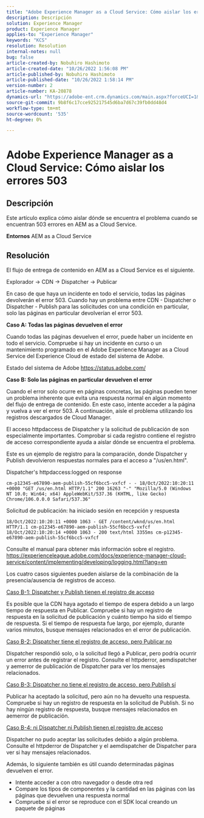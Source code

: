 ```yaml
---
title: "Adobe Experience Manager as a Cloud Service: Cómo aislar los errores 503"
description: Descripción
solution: Experience Manager
product: Experience Manager
applies-to: "Experience Manager"
keywords: "KCS"
resolution: Resolution
internal-notes: null
bug: false
article-created-by: Nobuhiro Hashimoto
article-created-date: "10/26/2022 1:56:08 PM"
article-published-by: Nobuhiro Hashimoto
article-published-date: "10/26/2022 1:58:14 PM"
version-number: 2
article-number: KA-20878
dynamics-url: "https://adobe-ent.crm.dynamics.com/main.aspx?forceUCI=1&pagetype=entityrecord&etn=knowledgearticle&id=705a2aeb-3555-ed11-bba2-6045bd006b4b"
source-git-commit: 9b8f6c17cce925217545d6ba7d67c39fb0dd48d4
workflow-type: tm+mt
source-wordcount: '535'
ht-degree: 0%

---
```


# Adobe Experience Manager as a Cloud Service: Cómo aislar los errores 503

## Descripción


Este artículo explica cómo aislar dónde se encuentra el problema cuando se encuentran 503 errores en AEM as a Cloud Service.

<b>Entornos</b>
AEM as a Cloud Service


## Resolución


El flujo de entrega de contenido en AEM as a Cloud Service es el siguiente.

Explorador -> CDN -> Dispatcher -> Publicar

En caso de que haya un incidente en todo el servicio, todas las páginas devolverán el error 503. Cuando hay un problema entre CDN - Dispatcher o Dispatcher - Publish para las solicitudes con una condición en particular, solo las páginas en particular devolverían el error 503.



<b>Caso A: Todas las páginas devuelven el error</b>

Cuando todas las páginas devuelven el error, puede haber un incidente en todo el servicio. Compruebe si hay un incidente en curso o un mantenimiento programado en el Adobe Experience Manager as a Cloud Service del Experience Cloud de estado del sistema de Adobe.

Estado del sistema de Adobe https://status.adobe.com/



<b>Caso B: Solo las páginas en particular devuelven el error</b>

Cuando el error solo ocurre en páginas concretas, las páginas pueden tener un problema inherente que evita una respuesta normal en algún momento del flujo de entrega de contenido. En este caso, intente acceder a la página y vuelva a ver el error 503. A continuación, aísle el problema utilizando los registros descargados de Cloud Manager.

El acceso httpdaccess de Dispatcher y la solicitud de publicación de son especialmente importantes. Comprobar si cada registro contiene el registro de acceso correspondiente ayuda a aislar dónde se encuentra el problema.

Este es un ejemplo de registro para la comparación, donde Dispatcher y Publish devolvieron respuestas normales para el acceso a &quot;/us/en.html&quot;.

Dispatcher&#39;s httpdaccess:logged on response


```
cm-p12345-e67890-aem-publish-55cf6bcc5-vxfcf - - 18/Oct/2022:10:20:11 +0000 "GET /us/en.html HTTP/1.1" 200 16263 "-" "Mozilla/5.0 (Windows NT 10.0; Win64; x64) AppleWebKit/537.36 (KHTML, like Gecko) Chrome/106.0.0.0 Safari/537.36"
```




Solicitud de publicación: ha iniciado sesión en recepción y respuesta


```
18/Oct/2022:10:20:11 +0000 1063 - GET /content/wknd/us/en.html HTTP/1.1 cm-p12345-e67890-aem-publish-55cf6bcc5-vxfcf
18/Oct/2022:10:20:14 +0000 1063 - 200 text/html 3355ms cm-p12345-e67890-aem-publish-55cf6bcc5-vxfcf
```




Consulte el manual para obtener más información sobre el registro.
https://experienceleague.adobe.com/docs/experience-manager-cloud-service/content/implementing/developing/logging.html?lang=en



Los cuatro casos siguientes pueden aislarse de la combinación de la presencia/ausencia de registros de acceso.

<u>Caso B-1: Dispatcher y Publish tienen el registro de acceso</u>

Es posible que la CDN haya agotado el tiempo de espera debido a un largo tiempo de respuesta en Publicar. Compruebe si hay un registro de respuesta en la solicitud de publicación y cuánto tiempo ha sido el tiempo de respuesta. Si el tiempo de respuesta fue largo, por ejemplo, durante varios minutos, busque mensajes relacionados en el error de publicación.

<u>Caso B-2: Dispatcher tiene el registro de acceso, pero Publicar no</u>

Dispatcher respondió solo, o la solicitud llegó a Publicar, pero podría ocurrir un error antes de registrar el registro. Consulte el httpderror, aemdispatcher y aemerror de publicación de Dispatcher para ver los mensajes relacionados.

<u>Caso B-3: Dispatcher no tiene el registro de acceso, pero Publish sí</u>

Publicar ha aceptado la solicitud, pero aún no ha devuelto una respuesta. Compruebe si hay un registro de respuesta en la solicitud de Publish. Si no hay ningún registro de respuesta, busque mensajes relacionados en aemerror de publicación.

<u>Caso B-4: ni Dispatcher ni Publish tienen el registro de acceso</u>

Dispatcher no pudo aceptar las solicitudes debido a algún problema. Consulte el httpderror de Dispatcher y el aemdispatcher de Dispatcher para ver si hay mensajes relacionados.



Además, lo siguiente también es útil cuando determinadas páginas devuelven el error.

- Intente acceder a con otro navegador o desde otra red
- Compare los tipos de componentes y la cantidad en las páginas con las páginas que devuelven una respuesta normal
- Compruebe si el error se reproduce con el SDK local creando un paquete de páginas



